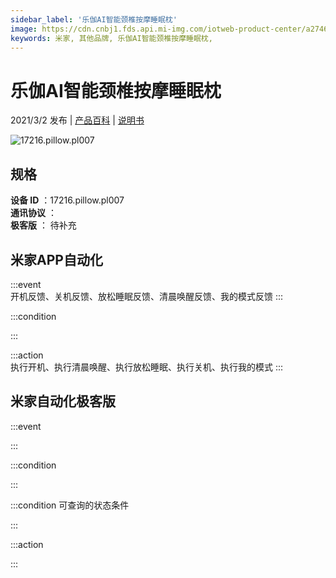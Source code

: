```yaml
---
sidebar_label: '乐伽AI智能颈椎按摩睡眠枕'
image: https://cdn.cnbj1.fds.api.mi-img.com/iotweb-product-center/a27464d38f9034139cbdaf50faede82f_牵引枕_gaitubao_168x168.png?GalaxyAccessKeyId=AKVGLQWBOVIRQ3XLEW&Expires=9223372036854775807&Signature=D5xs8OVcyO7g4aYp9BeBVfhFAkY=
keywords: 米家, 其他品牌, 乐伽AI智能颈椎按摩睡眠枕, 
---
```

# 乐伽AI智能颈椎按摩睡眠枕

2021/3/2 发布 | [产品百科](https://home.mi.com/webapp/content/baike/product/index.html?model=17216.pillow.pl007/) | [说明书](https://home.mi.com/views/introduction.html?model=17216.pillow.pl007&region=cn)

![17216.pillow.pl007](https://cdn.cnbj1.fds.api.mi-img.com/iotweb-product-center/a27464d38f9034139cbdaf50faede82f_牵引枕_gaitubao_168x168.png?GalaxyAccessKeyId=AKVGLQWBOVIRQ3XLEW&Expires=9223372036854775807&Signature=D5xs8OVcyO7g4aYp9BeBVfhFAkY=)

## 规格  
> 
**设备 ID** ：17216.pillow.pl007  
**通讯协议** ：  
**极客版**  ： 待补充 


## 米家APP自动化  

:::event  
开机反馈、关机反馈、放松睡眠反馈、清晨唤醒反馈、我的模式反馈
:::

:::condition  

:::

:::action   
执行开机、执行清晨唤醒、执行放松睡眠、执行关机、执行我的模式
:::

## 米家自动化极客版  

:::event  

:::

:::condition  

:::

:::condition 可查询的状态条件  

:::

:::action  

:::

        
